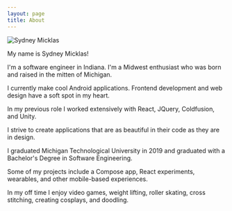 ```yaml
---
layout: page
title: About
---
```


<img class="pink-shadow center" src="../assets/images/sydney-micklas.jpeg" alt="Sydney Micklas"/>

My name is Sydney Micklas! 

I'm a software engineer in Indiana. I'm a Midwest enthusiast who was born and raised in the mitten of Michigan.

I currently make cool Android applications. Frontend development and web design have a soft spot in my heart. 

In my previous role I worked extensively with React, JQuery, Coldfusion, and Unity.

I strive to create applications that are as beautiful in their code as they are in design. 

I graduated Michigan Technological University in 2019 and graduated with a Bachelor's Degree in Software Engineering.

Some of my projects include a Compose app, React experiments, wearables, and other mobile-based experiences. 

In my off time I enjoy video games, weight lifting, roller skating, cross stitching, creating cosplays, and doodling.